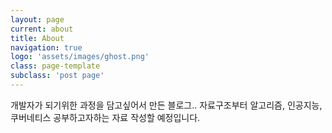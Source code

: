 ```yaml
---
layout: page
current: about
title: About
navigation: true
logo: 'assets/images/ghost.png'
class: page-template
subclass: 'post page'
---
```


개발자가 되기위한 과정을 담고싶어서 만든 블로그..
자료구조부터 알고리즘, 인공지능, 쿠버네티스 공부하고자하는 자료 작성할 예정입니다.